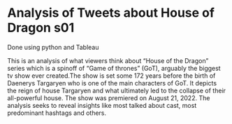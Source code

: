 # Analysis of Tweets about House of Dragon s01
Done using python and Tableau

This is an analysis of what viewers think about “House of the Dragon” series which is a spinoff of “Game of thrones” (GoT), arguably the biggest tv show ever created.The show is set some 172 years before the birth of Daenerys Targaryen who is one of the main characters of GoT. It depicts the reign of house Targaryen and what ultimately led to the collapse of their all-powerful house. 
The show was premiered on August 21, 2022. 
The analysis seeks to reveal insights like most talked about cast, most predominant hashtags and others.  
